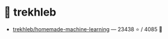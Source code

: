 # 👤 trekhleb

- [trekhleb/homemade-machine-learning](https://github.com/trekhleb/homemade-machine-learning) — 23438 ⭐️ / 4085 🍴
